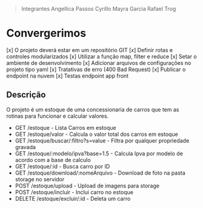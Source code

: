 > Integrantes
> Angellica Passos
> Cyrillo
> Mayra Garcia
> Rafael Trog

# Convergerimos

[x] O projeto deverá estar em um repositório GIT
[x] Definir rotas e controles modularizados
[x] Utilizar a função map, filter e reduce
[x] Setar o ambiente de desenvolvimento
[x] Adicionar arquivos de configurações no projeto tipo yaml
[x] Tratativas de erro (400 Bad Request)
[x] Publicar o endpoint na nuvem
[x] Testas endpoint app front

## Descrição

O projeto é um estoque de uma concessionaria de carros que tem as rotinas para funcionar e calcular valores.

- GET /estoque - Lista Carros em estoque
- GET /estoque/valor - Calcula o valor total dos carros em estoque
- GET /estoque/buscar/:filtro?s=value - Filtra por qualquer propriedade gravada
- GET /estoque/:modelo/ipva?base=1.5 - Calcula Ipva por modelo de acordo com a base de calculo
- GET /estoque/:id - Busca carro por ID
- GET /estoque/download/:nomeArquivo - Download de foto na pasta storage no servidor
- POST /estoque/upload - Upload de imagens para storage
- POST /estoque/incluir - Inclui carro no estoque
- DELETE /estoque/excluir/:id - Deleta um carro
